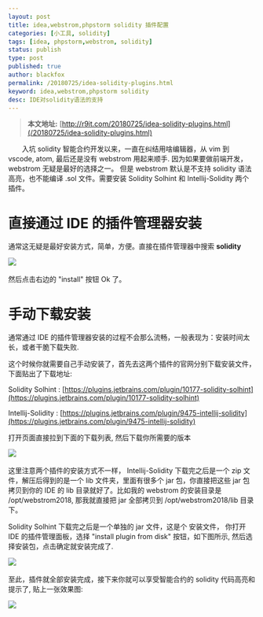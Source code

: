 ```yaml
---
layout: post
title: idea,webstrom,phpstorm solidity 插件配置
categories: [小工具, solidity]
tags: [idea, phpstorm,webstrom, solidity]
status: publish
type: post
published: true
author: blackfox
permalink: /20180725/idea-solidity-plugins.html
keyword: idea,webstrom,phpstorm solidity 
desc: IDE对solidity语法的支持
---
```


> __本文地址:__ [http://r9it.com/20180725/idea-solidity-plugins.html](/20180725/idea-solidity-plugins.html)

&emsp;&emsp;入坑 solidity 智能合约开发以来，一直在纠结用啥编辑器，从 vim 到 vscode, atom, 最后还是没有 webstrom 用起来顺手. 因为如果要做前端开发，webstrom
无疑是最好的选择之一。 但是 webstrom 默认是不支持 solidity 语法高亮，也不能编译 .sol 文件。需要安装 Solidity Solhint 和 Intellij-Solidity 两个插件。

直接通过 IDE 的插件管理器安装
=======

通常这无疑是最好安装方式，简单，方便。直接在插件管理器中搜索 __solidity__ 

<img class="img-view" data-src="/images/2018/07/idea-plug-install.png" src="/images/1px.png" />

然后点击右边的 "install" 按钮 Ok 了。

手动下载安装
======

通常通过 IDE 的插件管理器安装的过程不会那么流畅，一般表现为：安装时间太长，或者干脆下载失败. 

这个时候你就需要自己手动安装了，首先去这两个插件的官网分别下载安装文件，下面贴出了下载地址:

Solidity Solhint : [https://plugins.jetbrains.com/plugin/10177-solidity-solhint](https://plugins.jetbrains.com/plugin/10177-solidity-solhint)

Intellij-Solidity : [https://plugins.jetbrains.com/plugin/9475-intellij-solidity](https://plugins.jetbrains.com/plugin/9475-intellij-solidity) 

打开页面直接拉到下面的下载列表, 然后下载你所需要的版本

<img class="img-view" data-src="/images/2018/07/plug-download.png" src="/images/1px.png" /> 

这里注意两个插件的安装方式不一样， Intellij-Solidity 下载完之后是一个 zip 文件，解压后得到的是一个 lib 文件夹，里面有很多个 jar 包，你直接把这些 jar 包
拷贝到你的 IDE 的 lib 目录就好了。比如我的 webstrom 的安装目录是 /opt/webstrom2018, 那我就直接把 jar 全部拷贝到 /opt/webstrom2018/lib 目录下。

Solidity Solhint 下载完之后是一个单独的 jar 文件，这是个 安装文件， 你打开 IDE 的插件管理面板，选择 "install plugin from disk" 按钮，如下图所示,
然后选择安装包，点击确定就安装完成了.

<img class="img-view" data-src="/images/2018/07/solhint-install.png" src="/images/1px.png" />

至此，插件就全部安装完成，接下来你就可以享受智能合约的 solidity 代码高亮和提示了, 贴上一张效果图:

<img class="img-view" data-src="/images/2018/07/plug-install-complete.png" src="/images/1px.png" />



